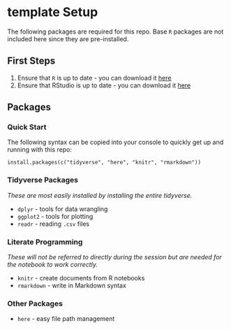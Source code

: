 # template Setup
The following packages are required for this repo. Base `R` packages are not included here since they are pre-installed.

## First Steps

1. Ensure that `R` is up to date - you can download it [here](https://cloud.r-project.org)
2. Ensure that RStudio is up to date - you can download it [here](https://www.rstudio.com/products/rstudio/download/#download)

## Packages
### Quick Start
The following syntax can be copied into your console to quickly get up and running with this repo:

```
install.packages(c("tidyverse", "here", "knitr", "rmarkdown"))
```

### Tidyverse Packages
*These are most easily installed by installing the entire tidyverse.*

* `dplyr` - tools for data wrangling
* `ggplot2` - tools for plotting
* `readr` - reading `.csv` files

### Literate Programming
*These will not be referred to directly during the session but are needed for the notebook to work correctly.*

* `knitr` - create documents from R notebooks
* `rmarkdown` - write in Markdown syntax

### Other Packages

* `here` - easy file path management
